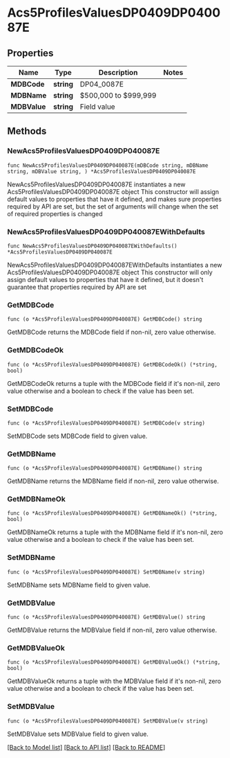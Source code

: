 # Acs5ProfilesValuesDP0409DP040087E

## Properties

Name | Type | Description | Notes
------------ | ------------- | ------------- | -------------
**MDBCode** | **string** | DP04_0087E | 
**MDBName** | **string** | $500,000 to $999,999 | 
**MDBValue** | **string** | Field value | 

## Methods

### NewAcs5ProfilesValuesDP0409DP040087E

`func NewAcs5ProfilesValuesDP0409DP040087E(mDBCode string, mDBName string, mDBValue string, ) *Acs5ProfilesValuesDP0409DP040087E`

NewAcs5ProfilesValuesDP0409DP040087E instantiates a new Acs5ProfilesValuesDP0409DP040087E object
This constructor will assign default values to properties that have it defined,
and makes sure properties required by API are set, but the set of arguments
will change when the set of required properties is changed

### NewAcs5ProfilesValuesDP0409DP040087EWithDefaults

`func NewAcs5ProfilesValuesDP0409DP040087EWithDefaults() *Acs5ProfilesValuesDP0409DP040087E`

NewAcs5ProfilesValuesDP0409DP040087EWithDefaults instantiates a new Acs5ProfilesValuesDP0409DP040087E object
This constructor will only assign default values to properties that have it defined,
but it doesn't guarantee that properties required by API are set

### GetMDBCode

`func (o *Acs5ProfilesValuesDP0409DP040087E) GetMDBCode() string`

GetMDBCode returns the MDBCode field if non-nil, zero value otherwise.

### GetMDBCodeOk

`func (o *Acs5ProfilesValuesDP0409DP040087E) GetMDBCodeOk() (*string, bool)`

GetMDBCodeOk returns a tuple with the MDBCode field if it's non-nil, zero value otherwise
and a boolean to check if the value has been set.

### SetMDBCode

`func (o *Acs5ProfilesValuesDP0409DP040087E) SetMDBCode(v string)`

SetMDBCode sets MDBCode field to given value.


### GetMDBName

`func (o *Acs5ProfilesValuesDP0409DP040087E) GetMDBName() string`

GetMDBName returns the MDBName field if non-nil, zero value otherwise.

### GetMDBNameOk

`func (o *Acs5ProfilesValuesDP0409DP040087E) GetMDBNameOk() (*string, bool)`

GetMDBNameOk returns a tuple with the MDBName field if it's non-nil, zero value otherwise
and a boolean to check if the value has been set.

### SetMDBName

`func (o *Acs5ProfilesValuesDP0409DP040087E) SetMDBName(v string)`

SetMDBName sets MDBName field to given value.


### GetMDBValue

`func (o *Acs5ProfilesValuesDP0409DP040087E) GetMDBValue() string`

GetMDBValue returns the MDBValue field if non-nil, zero value otherwise.

### GetMDBValueOk

`func (o *Acs5ProfilesValuesDP0409DP040087E) GetMDBValueOk() (*string, bool)`

GetMDBValueOk returns a tuple with the MDBValue field if it's non-nil, zero value otherwise
and a boolean to check if the value has been set.

### SetMDBValue

`func (o *Acs5ProfilesValuesDP0409DP040087E) SetMDBValue(v string)`

SetMDBValue sets MDBValue field to given value.



[[Back to Model list]](../README.md#documentation-for-models) [[Back to API list]](../README.md#documentation-for-api-endpoints) [[Back to README]](../README.md)


